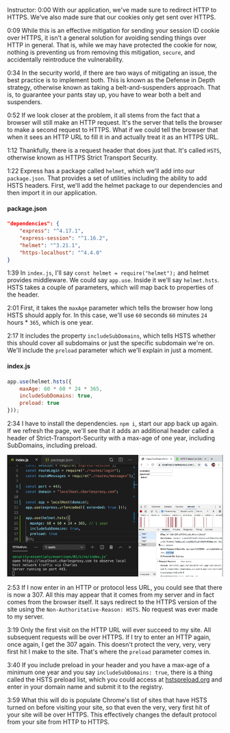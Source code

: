 Instructor: 0:00 With our application, we've made sure to redirect HTTP to HTTPS. We've also made sure that our cookies only get sent over HTTPS.

0:09 While this is an effective mitigation for sending your session ID cookie over HTTPS, it isn't a general solution for avoiding sending things over HTTP in general. That is, while we may have protected the cookie for now, nothing is preventing us from removing this mitigation, `secure`, and accidentally reintroduce the vulnerability.

0:34 In the security world, if there are two ways of mitigating an issue, the best practice is to implement both. This is known as the Defense in Depth strategy, otherwise known as taking a belt-and-suspenders approach. That is, to guarantee your pants stay up, you have to wear both a belt and suspenders.

0:52 If we look closer at the problem, it all stems from the fact that a browser will still make an HTTP request. It's the server that tells the browser to make a second request to HTTPS. What if we could tell the browser that when it sees an HTTP URL to fill it in and actually treat it as an HTTPS URL.

1:12 Thankfully, there is a request header that does just that. It's called `HSTS`, otherwise known as HTTPS Strict Transport Security.

1:22 Express has a package called `helmet`, which we'll add into our `package.json`. That provides a set of utilities including the ability to add HSTS headers. First, we'll add the helmet package to our dependencies and then import it in our application.

#### package.json
```json
"dependencies": {
    "express": "^4.17.1",
    "express-session": "^1.16.2",
    "helmet": "^3.21.1",
    "https-localhost": "^4.4.0"
}
```

1:39 In `index.js`, I'll say `const helmet = require("helmet");` and helmet provides middleware. We could say `app.use`. Inside it we'll say `helmet.hsts`. HSTS takes a couple of parameters, which will map back to properties of the header.

2:01 First, it takes the `maxAge` parameter which tells the browser how long HSTS should apply for. In this case, we'll use `60` seconds `60` minutes `24` hours * `365`, which is one year.

2:17 It includes the property `includeSubDomains`, which tells HSTS whether this should cover all subdomains or just the specific subdomain we're on. We'll include the `preload` parameter which we'll explain in just a moment.

#### index.js
```js
app.use(helmet.hsts({
    maxAge: 60 * 60 * 24 * 365,
    includeSubDomains: true,
    preload: true
}));
```

2:34 I have to install the dependencies. `npm i`, start our app back up again. If we refresh the page, we'll see that it adds an additional header called a header of Strict-Transport-Security with a max-age of one year, including SubDomains, including preload.

![new header](../images/egghead-add-hsts-headers-to-express-apps-to-ensure-all-requests-are-secure-new-headder.png)

2:53 If I now enter in an HTTP or protocol less URL, you could see that there is now a 307. All this may appear that it comes from my server and in fact comes from the browser itself. It says redirect to the HTTPS version of the site using the `Non-Authoritative-Reason: HSTS`. No request was ever made to my server.

3:19 Only the first visit on the HTTP URL will ever succeed to my site. All subsequent requests will be over HTTPS. If I try to enter an HTTP again, once again, I get the 307 again. This doesn't protect the very, very, very first hit I make to the site. That's where the `preload` parameter comes in.

3:40 If you include preload in your header and you have a max-age of a minimum one year and you say `includeSubDomains: true`, there is a thing called the HSTS preload list, which you could access at [hstspreload.org](https://hstspreload.org) and enter in your domain name and submit it to the registry.

3:59 What this will do is populate Chrome's list of sites that have HSTS turned on before visiting your site, so that even the very, very first hit of your site will be over HTTPS. This effectively changes the default protocol from your site from HTTP to HTTPS.